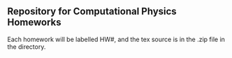 ## Repository for Computational Physics Homeworks

Each homework will be labelled HW#, and the tex source is in the .zip file in the directory.
